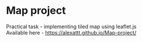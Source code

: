 # Map project

Practical task - implementing tiled map using leaflet.js</br>
Available here - https://alexattt.github.io/Map-project/
